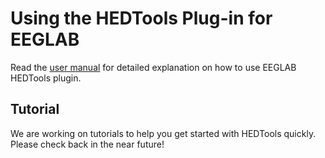 <h1>Using the HEDTools Plug-in for EEGLAB</h1>

Read the [user manual](docs/HEDToolsUserManual.pdf) for detailed explanation on how to use EEGLAB HEDTools plugin.

## Tutorial
We are working on tutorials to help you get started with HEDTools quickly. Please check back in the near future!
